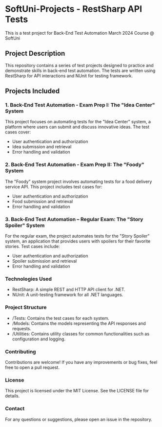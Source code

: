 
# SoftUni-Projects - RestSharp API Tests 
This is a test project for Back-End Test Automation March 2024 Course @ SoftUni

## Project Description
This repository contains a series of test projects designed to practice and demonstrate skills in back-end test automation. The tests are written using RestSharp for API interactions and NUnit for testing framework.

## Projects Included
### 1. Back-End Test Automation - Exam Prep I: The "Idea Center" System
This project focuses on automating tests for the "Idea Center" system, a platform where users can submit and discuss innovative ideas. The test cases cover:

- User authentication and authorization
- Idea submission and retrieval
- Error handling and validation
  
### 2. Back-End Test Automation - Exam Prep II: The "Foody" System
The "Foody" system project involves automating tests for a food delivery service API. This project includes test cases for:

- User authentication and authorization
- Food submission and retrieval
- Error handling and validation

### 3. Back-End Test Automation – Regular Exam: The "Story Spoiler" System
For the regular exam, the project automates tests for the "Story Spoiler" system, an application that provides users with spoilers for their favorite stories. Test cases include:

- User authentication and authorization
- Spoiler submission and retrieval
- Error handling and validation
  
### Technologies Used
- RestSharp: A simple REST and HTTP API client for .NET.
- NUnit: A unit-testing framework for all .NET languages.

### Project Structure
- /Tests: Contains the test cases for each system.
- /Models: Contains the models representing the API responses and requests.
- /Utilities: Contains utility classes for common functionalities such as configuration and logging.
### Contributing
Contributions are welcome! If you have any improvements or bug fixes, feel free to open a pull request.

### License
This project is licensed under the MIT License. See the LICENSE file for details.

### Contact
For any questions or suggestions, please open an issue in the repository.
